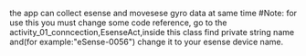 the app can collect esense and movesese gyro data at same time
#Note:
for use this you must change some code reference, go to the activity_01_conncection,EsenseAct,inside this class find private string name and(for example:"eSense-0056") change it to your esense device name.

